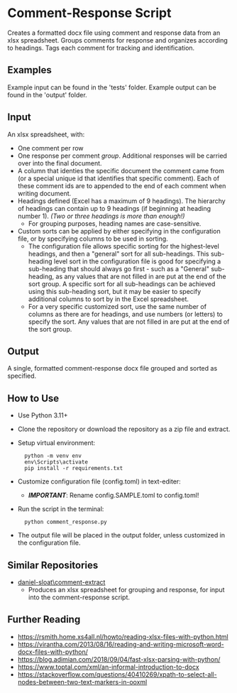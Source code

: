 # Comment-Response Script

Creates a formatted docx file using comment and response data from an xlsx spreadsheet. Groups comments for response and organizes according to headings. Tags each comment for tracking and identification.

## Examples
Example input can be found in the 'tests' folder. Example output can be found in the 'output' folder.

## Input
An xlsx spreadsheet, with:
- One comment per row
- One response per comment *group*. Additional responses will be carried over into the final document.
- A column that identies the specific document the comment came from (or a special unique id that identifies that specific comment). Each of these comment ids are to appended to the end of each comment when writing document.
- Headings defined (Excel has a maximum of 9 headings). The hierarchy of headings can contain up to 9 headings (if beginning at heading number 1). *(Two or three headings is more than enough!)*
  - For grouping purposes, heading names are case-sensitive.
- Custom sorts can be applied by either specifying in the configuration file, or by specifying columns to be used in sorting.
  - The configuration file allows specific sorting for the highest-level headings, and then a "general" sort for all sub-headings. This sub-heading level sort in the configuration file is good for specifying a sub-heading that should always go first - such as a "General" sub-heading, as any values that are not filled in are put at the end of the sort group. A specific sort for all sub-headings can be achieved using this sub-heading sort, but it may be easier to specify additional columns to sort by in the Excel spreadsheet.
  - For a very specific customized sort, use the same number of columns as there are for headings, and use numbers (or letters) to specify the sort. Any values that are not filled in are put at the end of the sort group.

## Output
A single, formatted comment-response docx file grouped and sorted as specified.

## How to Use

- Use Python 3.11+
- Clone the repository or download the repository as a zip file and extract.
- Setup virtual environment:

        python -m venv env
        env\Scripts\activate
        pip install -r requirements.txt

- Customize configuration file (config.toml) in text-editer:
  - ***IMPORTANT***: Rename config.SAMPLE.toml to config.toml!

- Run the script in the terminal:  

        python comment_response.py

- The output file will be placed in the output folder, unless customized in the configuration file.

## Similar Repositories

- [daniel-sloat\comment-extract](https://github.com/daniel-sloat/comment-extract)
  - Produces an xlsx spreadsheet for grouping and response, for input into the comment-response script.

## Further Reading

- https://rsmith.home.xs4all.nl/howto/reading-xlsx-files-with-python.html
- https://virantha.com/2013/08/16/reading-and-writing-microsoft-word-docx-files-with-python/
- https://blog.adimian.com/2018/09/04/fast-xlsx-parsing-with-python/
- https://www.toptal.com/xml/an-informal-introduction-to-docx
- https://stackoverflow.com/questions/40410269/xpath-to-select-all-nodes-between-two-text-markers-in-ooxml